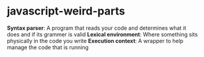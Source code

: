 # javascript-weird-parts

**Syntax parser**: A program that reads your code and determines what it does and if its grammer is valid
**Lexical environment**: Where something sits physically in the code you write
**Execution context**: A wrapper to help manage the code that is running
